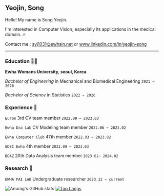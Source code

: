 
## Yeojin, Song
Hello! My name is Song Yeojin.
   
I'm interested in Computer Vision, especially its applications in the medical domain. :fire:  
  
Contact me : syj1031@ewhain.net or www.linkedin.com/in/yeojin-song

***
### Education 🧑‍🎓

**Ewha Womans University, seoul, Korea**  
  
*Bachelor of Engineering* in Mechanical and Biomedical Engineering `2021 ~ 2026`   
  
*Bachelor of Science* in Statistics `2022 ~ 2026`

### Experience :runner:
`Euron` 3rd CV team member `2022.09 ~ 2023.03` 
  
`Ewha Dna Lab` CV Modeling team member `2022.06 ~ 2023.02`  
  
`Ewha Computer Club` 47th member `2022.03 ~ 2023.02`
  
`GDSC Ewha` 4th member `2022.09 ~ 2023.03`  
  
`BOAZ` 20th Data Analysis team member `2023.02~ 2024.02`

### Research 📝  

`EWHA PAI LAB` Undergraduate researcher `2023.12 ~ current`

![Anurag's GitHub stats](https://github-readme-stats.vercel.app/api?username=YeoJins&show_icons=true&theme=vue)
[![Top Langs](https://github-readme-stats.vercel.app/api/top-langs/?username=YeoJins&layout=compact)](https://github.com/anuraghazra/github-readme-stats)
